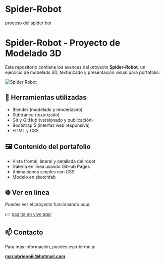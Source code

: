 # Spider-Robot
proceso del spider bot
# Spider-Robot - Proyecto de Modelado 3D

Este repositorio contiene los avances del proyecto **Spider-Robot**, un ejercicio de modelado 3D, texturizado y presentación visual para portafolio.

![Spider Robot](assets/images/escenario3.png)

## 🧰 Herramientas utilizadas
- Blender (modelado y renderizado)
- Subtrance (texurizado)
- Git y GitHub (versionado y publicación)
- Bootstrap 5 (interfaz web responsiva)
- HTML y CSS

## 🖼️ Contenido del portafolio
- Vista frontal, lateral y detallada del robot
- Galería en línea usando GitHub Pages
- Animaciones simples con CSS
- Modelo en sketchfab

## 🌐 Ver en línea
Puedes ver el proyecto funcionando aquí:

👉 [pagina en vivo aquí](https://fury-libre.github.io/Spider-Robot/)

## 📫 Contacto
Para más información, puedes escribirme a:

**mariobrienoiii@hotmail.com**
